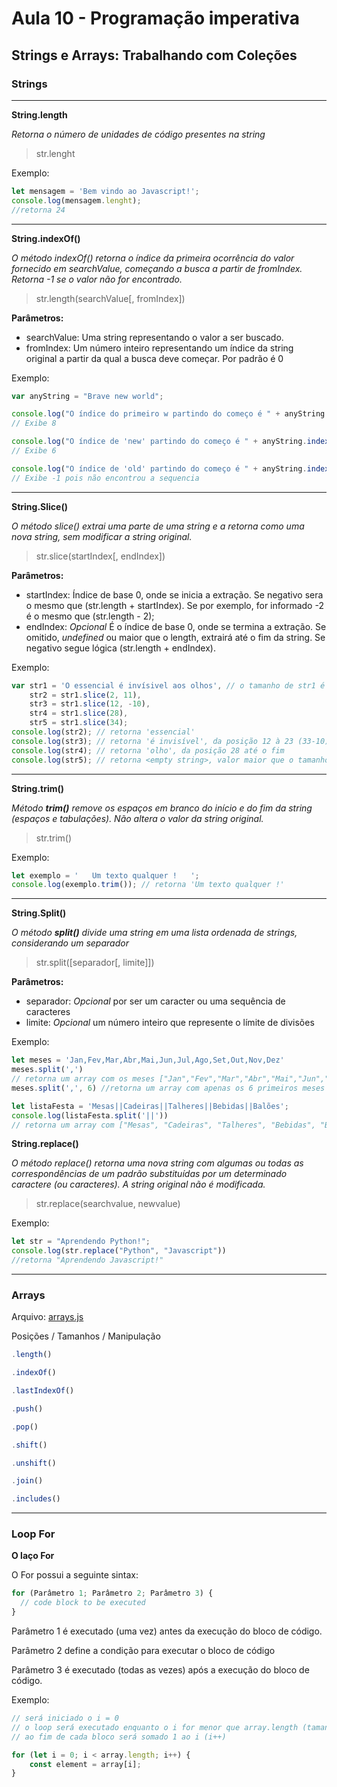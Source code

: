 # Aula 10 - Programação imperativa

## Strings e Arrays: Trabalhando com Coleções

### Strings

---

**String.length**

_Retorna o número de unidades de código presentes na string_

>str.lenght

Exemplo:
```javascript
let mensagem = 'Bem vindo ao Javascript!';
console.log(mensagem.lenght);
//retorna 24
```
---
**String.indexOf()**

_O método indexOf() retorna o índice da primeira ocorrência do valor fornecido em searchValue, começando a busca a partir de fromIndex. Retorna -1 se o valor não for encontrado._

>str.length(searchValue[, fromIndex])

**Parâmetros:**

* searchValue: Uma string representando o valor a ser buscado.
* fromIndex: Um número inteiro representando um índice da string original a partir da qual a busca deve começar. Por padrão é 0

Exemplo:
```javascript
var anyString = "Brave new world";

console.log("O índice do primeiro w partindo do começo é " + anyString.indexOf("w"));
// Exibe 8

console.log("O índice de 'new' partindo do começo é " + anyString.indexOf("new"));
// Exibe 6

console.log("O índice de 'old' partindo do começo é " + anyString.indexOf("old"));
// Exibe -1 pois não encontrou a sequencia
```

---

**String.Slice()**

_O método slice() extrai uma parte de uma string e a retorna como uma nova string, sem modificar a string original._

>str.slice(startIndex[, endIndex])

**Parâmetros:**

* startIndex: Índice de base 0, onde se inicia a extração. Se negativo sera o mesmo que (str.length + startIndex). Se por exemplo, for informado -2 é o mesmo que (str.length - 2);
* endIndex: _Opcional_ É o índice de base 0, onde se termina a extração. Se omitido, _undefined_ ou maior que o length, extrairá até o fim da string. Se negativo segue lógica (str.length + endIndex).

Exemplo:
```javascript
var str1 = 'O essencial é invísivel aos olhos', // o tamanho de str1 é 33
    str2 = str1.slice(2, 11),
    str3 = str1.slice(12, -10),
    str4 = str1.slice(28),
    str5 = str1.slice(34);
console.log(str2); // retorna 'essencial'
console.log(str3); // retorna 'é invisível', da posição 12 à 23 (33-10)
console.log(str4); // retorna 'olho', da posição 28 até o fim
console.log(str5); // retorna <empty string>, valor maior que o tamanho da string
```

---

**String.trim()**

_Método **trim()** remove os espaços em branco do início e do fim da string (espaços e tabulações). Não altera o valor da string original._

> str.trim() 

Exemplo:
```javascript
let exemplo = '   Um texto qualquer !   ';
console.log(exemplo.trim()); // retorna 'Um texto qualquer !'
```

---

**String.Split()** 

_O método **split()** divide uma string em uma lista ordenada de strings, considerando um separador_

>str.split([separador[, limite]])

**Parâmetros:**
* separador: _Opcional_ por ser um caracter ou uma sequência de caracteres
* limite: _Opcional_ um número inteiro que represente o límite de divisões

Exemplo:
```javascript
let meses = 'Jan,Fev,Mar,Abr,Mai,Jun,Jul,Ago,Set,Out,Nov,Dez'
meses.split(',') 
// retorna um array com os meses ["Jan","Fev","Mar","Abr","Mai","Jun","Jul","Ago","Set","Out","Nov","Dez"]
meses.split(',', 6) //retorna um array com apenas os 6 primeiros meses ["Jan", "Fev", "Mar", "Abr", "Mai", "Jun"]

let listaFesta = 'Mesas||Cadeiras||Talheres||Bebidas||Balões';
console.log(listaFesta.split('||'))
// retorna um array com ["Mesas", "Cadeiras", "Talheres", "Bebidas", "Balões"]

```

**String.replace()**

_O método replace() retorna uma nova string com algumas ou todas as correspondências de um padrão substituídas por um determinado caractere (ou caracteres). A string original não é modificada._

> str.replace(searchvalue, newvalue)

Exemplo:
```javascript
let str = "Aprendendo Python!";
console.log(str.replace("Python", "Javascript"))
//retorna "Aprendendo Javascript!"
```

---

### Arrays

Arquivo: [arrays.js](https://github.com/)

Posições / Tamanhos / Manipulação

```javascript
.length()

.indexOf()

.lastIndexOf()

.push()

.pop()

.shift()

.unshift()

.join()

.includes()

```

---

### Loop For

__O laço For__

O For possui a seguinte sintax:

```javascript
for (Parâmetro 1; Parâmetro 2; Parâmetro 3) {
  // code block to be executed
}
```

Parâmetro 1 é executado (uma vez) antes da execução do bloco de código.

Parâmetro 2 define a condição para executar o bloco de código

Parâmetro 3 é executado (todas as vezes) após a execução do bloco de código.

Exemplo:
```javascript
// será iniciado o i = 0
// o loop será executado enquanto o i for menor que array.length (tamanho do array)
// ao fim de cada bloco será somado 1 ao i (i++)

for (let i = 0; i < array.length; i++) {
    const element = array[i];
}

```